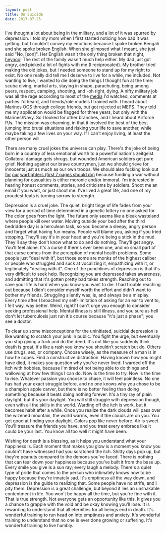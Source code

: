 ```yaml
---
layout: post
title: On Suicide
date: 2017-07-25
---
```


I've thought a lot about being in the military, and a lot of it was spurred by depression. I told my mom when I first started noticing how bad it was getting, but I couldn't convey my emotions because I spoke broken Bengali and she spoke broken English. When she glimpsed what I meant, she just said "No, [son]". Her English wasn't the only thing broken that night, [heyooo][heyo]! The rest of the family wasn't much help either. My dad just got angry, and picked a lot of fights with me (I reciprocated). My brother tried making the old jokes, but I needed someone to stand up for my right to exist. No one really did tell me I deserve to live for a while, me included. Not wanting to live, I wanted to die doing the things I thought fun at the time: scuba diving, martial arts, staying in shape, parachuting, being among peers, respect, camping, shooting, and -oh right, dying. A nifty military job was all the rage according to most of the [media][lauraBush] I'd watched, comments at parties I'd heard, and friends/role models I trained with. I heard about Marines OCS through college friends, but got rejected at MEPS. They told me my application would be flagged for three years, but only with the Marines/Navy. So I looked for other branches, and I heard about Airforce PJs. The mission was charming, in that it involved the best of the best jumping into brutal situations and risking your life to save another, while maybe taking a few lives on your way. If I can't enjoy living, at least the other person will.

There are many cruel jokes the universe can play. There's the joke of being born in a country of less emotional worth to a powerful nation's zeitgeist. Collateral damage gets shrugs, but wounded American soldiers get pure grief. Nothing against our brave countrymen, just we should grieve for innocents just as much as our own troops. We should also fucking look out [for][va0] [our][va1] [warfighters (first 7 pages should do)][va2] because funding a war without planning for casualties is either moronic and/or immoral. I'm interested in hearing honest comments, stories, and criticisms by soldiers. Shoot me an email if you want, or just shoot me. I've lived a great life, and one of my proudest feats is turning sorrow to strength.

Depression is a cruel joke. The quiet, bright tinge of life fades from your view for a period of time determined in a genetic lottery no one asked for. The color goes from the light. The future only seems like a bleak wasteland where people kill over water. Moving outside your bed after the third bedridden day is a herculean task, so you become a sleepy, angry person and forget what having fun means. People will blame you, asking if you tried stopping. They'll say it's in your head and you're being a stick in the mud. They'll say they don't know what to do and do nothing. They'll get angry. You'll feel alone. It's a curse if there's ever been one, and no small part of that curse comes from the perception of mental health problems. Some people just "deal with it", but those some are monks of the highest caliber or people who struggled and suck at vocalizing it, empathizing with it, or legitimately "dealing with it". One of the punchlines of depression is that it's very difficult to seek help. Recognizing you are depressed takes awareness, and admitting that it's gotten pretty bad takes strength. Reaching out to save your life is hard when you know you want to die. I had trouble reaching out because I didn't consider myself worth the effort and didn't want to bother my friends. Struggling silently was, is, and always be a misplay. Every time after I broached my self-limitation of asking for an ear to vent to, I felt way, way better. Weird, right? I can't urge you enough to consider seeking professional help. Mental illness is still illness, and you sure as hell don't let tuberculosis just run it's course because "it's just a phase"; you see a doctor.

To clear up some misconceptions for the uninitiated, suicidal depression is like wanting to scratch your junk in public. You fight the urge, but eventually you stop giving a fuck and do the deed. It's not like you suddenly think death is great, it's like a rash you know you shouldn't scratch but do. Others use drugs, sex, or company. Choose wisely, as the measure of a man is in how he copes. Find a constructive distraction. Having known how you might have died, it makes you question why you've never lived. I warded off the itch with hobbies, because I'm tired of not being able to do things and wallowing at how few things I can do. Now is the time to try. Now is the time to rise. Whatever passion you choose to chase, it will feel pointless. No one has had your exact struggle before, and no one knows why you chose to be a champion apple carver, but there is no better feeling than doing something because it beats doing nothing forever. It's a tiny ray of plain daylight, but it's your daylight. You will still struggle with depression though, even with all the skills in the world. Warding off the itch is work, but it becomes habit after a while. Once you realize the dark clouds will pass over the wizened mountain, the world warms, even if the clouds are on you. You get good at finding your daylight. Colors pop like never before. Air is sweet. You'll treasure the friends you have, and you treat every embrace like it could be your last. You know all too well it might have been.

Wishing for death is a blessing, as it helps you understand what your happiness is. Each moment that makes you glow is a moment you know you couldn't have witnessed had you scratched the itch. Shitty days pop up, but they're peanuts compared to the demons you've faced. There is nothing that can tear down your happiness because you've built it from the base up. Every smile you give is a sun ray; every laugh a melody. There's a quiet type of pride that comes to the person who intimately knows how to be happy because they're innately sad. It's emptiness all the way down, and depression is the guide to realizing that. Some people have no strife, and I pity them. Depression is a great challenge, but beyond it lies an unshakable contentment in life. You won't be happy all the time, but you're fine with it. That is true strength. Not everyone gets an opportunity like this. It gives you a chance to grapple with the void and be okay knowing you'll lose. It is rewarding to understand that all eternities for all beings end in death. It's wonderful training to run head on into emptiness and anxiety. It's wonderful training to understand that no one is ever done growing or suffering. It's wonderful training to live humbly.

[heyo]:https://www.youtube.com/watch?v=Ji-cT58rgNc
<!--  cory -->
[lauraBush]:http://www.truthdig.com/cartoon/item/20061117_mr_fish_story_time_with_laura
[va0]:http://www.blogs.va.gov/VAntage/25331/listening-to-the-voices-of-veterans-and-their-journey-in-the-appeals-system/
[va1]:http://www.americanpatriotdaily.com/latest/left-behind-and-let-down-shameful-treatment-of-our-veterans/
[va2]:http://carnegieendowment.org/files/0408_transcript_stiglitziraq.pdf?zoom_highlight=joseph
